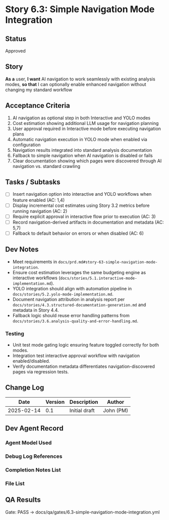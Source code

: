 # Story 6.3: Simple Navigation Mode Integration

## Status
Approved

## Story
**As a** user,
**I want** AI navigation to work seamlessly with existing analysis modes,
**so that** I can optionally enable enhanced navigation without changing my standard workflow

## Acceptance Criteria
1. AI navigation as optional step in both Interactive and YOLO modes
2. Cost estimation showing additional LLM usage for navigation planning
3. User approval required in Interactive mode before executing navigation plans
4. Automatic navigation execution in YOLO mode when enabled via configuration
5. Navigation results integrated into standard analysis documentation
6. Fallback to simple navigation when AI navigation is disabled or fails
7. Clear documentation showing which pages were discovered through AI navigation vs. standard crawling

## Tasks / Subtasks
- [ ] Insert navigation option into interactive and YOLO workflows when feature enabled (AC: 1,4)
- [ ] Display incremental cost estimates using Story 3.2 metrics before running navigation (AC: 2)
- [ ] Require explicit approval in interactive flow prior to execution (AC: 3)
- [ ] Record navigation-derived artifacts in documentation and metadata (AC: 5,7)
- [ ] Fallback to default behavior on errors or when disabled (AC: 6)

## Dev Notes
- Meet requirements in `docs/prd.md#story-63-simple-navigation-mode-integration`.
- Ensure cost estimation leverages the same budgeting engine as interactive workflows (`docs/stories/5.1.interactive-mode-implementation.md`).
- YOLO integration should align with automation pipeline in `docs/stories/5.2.yolo-mode-implementation.md`.
- Document navigation attribution in analysis report per `docs/stories/4.3.structured-documentation-generation.md` and metadata in Story 4.4.
- Fallback logic should reuse error handling patterns from `docs/stories/3.6.analysis-quality-and-error-handling.md`.

### Testing
- Unit test mode gating logic ensuring feature toggled correctly for both modes.
- Integration test interactive approval workflow with navigation enabled/disabled.
- Verify documentation metadata differentiates navigation-discovered pages via regression tests.

## Change Log
| Date | Version | Description | Author |
|------|---------|-------------|--------|
| 2025-02-14 | 0.1 | Initial draft | John (PM) |

## Dev Agent Record

### Agent Model Used

### Debug Log References

### Completion Notes List

### File List

## QA Results

Gate: PASS → docs/qa/gates/6.3-simple-navigation-mode-integration.yml
